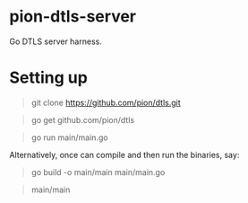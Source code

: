 # pion-dtls-server
Go DTLS server harness.

# Setting up

> git clone https://github.com/pion/dtls.git

> go get github.com/pion/dtls

> go run main/main.go

Alternatively, once can compile and then run the binaries, say:

> go build -o main/main main/main.go 

> main/main


